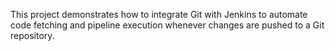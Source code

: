 This project demonstrates how to integrate Git with Jenkins to automate code fetching and pipeline execution whenever changes are pushed to a Git repository.

